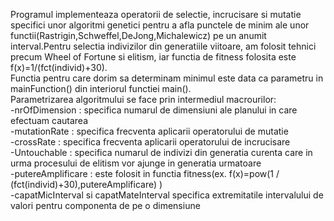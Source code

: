 Programul implementeaza operatorii de selectie, incrucisare si mutatie specifici unor algoritmi genetici pentru a afla punctele de minim ale unor functii(Rastrigin,Schweffel,DeJong,Michalewicz) pe un anumit interval.Pentru selectia indivizilor din generatiile viitoare, am folosit tehnici precum Wheel of Fortune si elitism, iar functia de fitness folosita este f(x)=1/(fct(individ)+30). 
 <br />
Functia pentru care dorim sa determinam minimul este data ca parametru in mainFunction() din interiorul functiei main().  <br />
Parametrizarea algoritmului se face prin intermediul macrourilor:  <br />
  -nrOfDimension : specifica numarul de dimensiuni ale planului in care efectuam cautarea  <br />
  -mutationRate : specifica frecventa aplicarii operatorului de mutatie  <br />
  -crossRate : specifica frecventa aplicarii operatorului de incrucisare   <br />
  -Untouchable : specifica numarul  de indivizi din generatia curenta care in urma procesului de elitism vor ajunge in generatia urmatoare  <br />
  -putereAmplificare : este folosit in functia fitness(ex. f(x)=pow(1 / (fct(individ)+30),putereAmplificare) )   <br />
  -capatMicInterval si capatMateInterval specifica extremitatile intervalului de valori pentru componenta de pe o dimensiune

